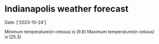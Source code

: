 # Indianapolis weather forecast 
Date: ['2023-10-24'] 

Minimum temperature(in celsius) is [9.8] 
Maximum temperature(in celsius) is [25.3]